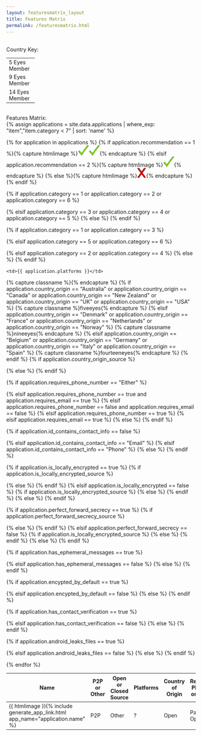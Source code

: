 ```yaml
---
layout: featuresmatrix_layout
title: Features Matrix
permalink: /featuresmatrix.html
---
```

<br>
Country Key:
<table style="width:15%">
	<tr><td class="fiveeyes">5 Eyes Member</td></tr>
	<tr><td class="nineeyes">9 Eyes Member</td></tr>
	<tr><td class="fourteeneyes">14 Eyes Member</td></tr>
</table>
<br>
Features Matrix:
<br>
{% assign applications = site.data.applications | where_exp: "item","item.category < 7" | sort: 'name' %}
<table id="featurestable">
<thead><tr>
<th>Name</th>
<th>P2P or Other</th>
<th>Open or Closed Source</th>
<th width="15%">Platforms</th>
<th>Country of Origin</th>
<th>Requires Phone# or Email</th>
<th>ID contains personal info</th>
<th>Locally Encrypted Data</th>
<th>Uses Perfect Forward Secrecy</th>
<th>Ephemeral Messages</th>
<th>Foolproof (All Messages Encrypted)</th>
<th>Has Contact Verification</th>
<th>Android leaks files</th>
</tr></thead>
<tbody>

{% for application in applications %}
{% if application.recommendation == 1 %}{% capture htmlimage %}<img src="images/checkmark.gif"><img src="images/checkmark.gif">{% endcapture %}
{% elsif application.recommendation == 2 %}{% capture htmlimage %}<img src="images/checkmark.gif">{% endcapture %}
{% else %}{% capture htmlimage %}<img src="images/x.gif">{% endcapture %}
{% endif %}
<tr>
	<td>{{ htmlimage }}{% include generate_app_link.html app_name="application.name" %}</td>

{% if application.category == 1 or application.category == 2 or application.category == 6 %}
	<td>P2P</td>
{% elsif application.category == 3 or application.category == 4 or application.category == 5 %}
	<td>Other</td>
{% else %}
	<td>?</td>
{% endif %}
	
{% if application.category == 1 or application.category == 3 %}
	<td>Open</td>
{% elsif application.category == 5 or application.category == 6 %}
  <td>Partially Open</td>
{% elsif application.category == 2 or application.category == 4 %}
	<td>Closed</td>
{% else %}
	<td>?</td>
{% endif %}

	<td>{{ application.platforms }}</td>

{% capture classname %}{% endcapture %}
{% if application.country_origin == "Australia"
	or application.country_origin == "Canada"
	or application.country_origin == "New Zealand"
	or application.country_origin == "UK"
	or application.country_origin == "USA" %}
	{% capture classname %}fiveeyes{% endcapture %}
{% elsif application.country_origin == "Denmark"
	or application.country_origin == "France"
	or application.country_origin == "Netherlands"
	or application.country_origin == "Norway" %}
	{% capture classname %}nineeyes{% endcapture %}
{% elsif application.country_origin == "Belgium"
	or application.country_origin == "Germany"
	or application.country_origin == "Italy"
	or application.country_origin == "Spain" %}
	{% capture classname %}fourteeneyes{% endcapture %}
{% endif %}
{% if application.country_origin_source %}
  <td class="{{ classname }}"><a href="{{ application.country_origin_source }}">{{ application.country_origin }}</a></td>
{% else %}
	<td class="{{ classname }}">{{ application.country_origin }}</td>
{% endif %}

{% if application.requires_phone_number == "Either" %}
	<td bgcolor="red">Phone or Email</td>
{% elsif application.requires_phone_number == true and application.requires_email == true %}
	<td bgcolor="red">Phone and Email</td>
{% elsif application.requires_phone_number == false and application.requires_email == false %}
	<td bgcolor="green">No</td>
{% elsif application.requires_phone_number == true %}
	<td bgcolor="red">Phone</td>
{% elsif application.requires_email == true %}
	<td bgcolor="red">Email</td>
{% else %}
	<td>{{ application.requires_phone_number }}</td>
{% endif %}

{% if application.id_contains_contact_info == false %}
	<td bgcolor="green">No</td>
{% elsif application.id_contains_contact_info == "Email" %}
	<td bgcolor="red">Email</td>
{% elsif application.id_contains_contact_info == "Phone" %}
	<td bgcolor="red">Phone</td>
{% else %}
	<td>{{ application.id_contains_contact_info }}</td>
{% endif %}

{% if application.is_locally_encrypted == true %}
  {% if application.is_locally_encrypted_source %}
	<td bgcolor="green"><a href="{{ application.is_locally_encrypted_source }}">Yes</a></td>
	{% else %}
	<td bgcolor="green">Yes</td>
	{% endif %}
{% elsif application.is_locally_encrypted == false %}
  {% if application.is_locally_encrypted_source %}
	<td bgcolor="red"><a href="{{ application.is_locally_encrypted_source }}">No</a></td>
	{% else %}
	<td bgcolor="red">No</td>
	{% endif %}
{% else %}
	<td>{{ application.is_locally_encrypted }}</td>
{% endif %}

{% if application.perfect_forward_secrecy == true %}
  {% if application.perfect_forward_secrecy_source %}
	<td bgcolor="green"><a href="{{ application.perfect_forward_secrecy_source }}">Yes</a></td>
	{% else %}
	<td bgcolor="green">Yes</td>
	{% endif %}
{% elsif application.perfect_forward_secrecy == false %}
  {% if application.is_locally_encrypted_source %}
	<td bgcolor="red"><a href="{{ application.perfect_forward_secrecy_source }}">No</a></td>
	{% else %}
	<td bgcolor="red">No</td>
	{% endif %}
{% else %}
	<td>{{ application.perfect_forward_secrecy }}</td>
{% endif %}

{% if application.has_ephemeral_messages == true %}
	<td bgcolor="green">Yes</td>
{% elsif application.has_ephemeral_messages == false %}
	<td bgcolor="red">No</td>
{% else %}
	<td>{{ application.has_ephemeral_messages }}</td>
{% endif %}

{% if application.encypted_by_default == true %}
	<td bgcolor="green">Yes</td>
{% elsif application.encypted_by_default == false %}
	<td bgcolor="red">No</td>
{% else %}
	<td>{{ application.encypted_by_default }}</td>
{% endif %}

{% if application.has_contact_verification == true %}
	<td bgcolor="green">Yes</td>
{% elsif application.has_contact_verification == false %}
	<td bgcolor="red">No</td>
{% else %}
	<td>{{ application.has_contact_verification }}</td>
{% endif %}

{% if application.android_leaks_files == true %}
	<td bgcolor="red">Yes</td>
{% elsif application.android_leaks_files == false %}
	<td bgcolor="green">No</td>
{% else %}
	<td>{{ application.android_leaks_files }}</td>
{% endif %}

</tr>
{% endfor %}
</tbody>
</table>

<script language="javascript" type="text/javascript"> 
    // http://tablefilter.free.fr 
    var tableFilters = {
      status_bar: true,
      display_all_text: " [ Show all ] ",
      rows_counter: true,
      btn_reset: true,
      col_0: "none",
      col_1: "select",
      col_2: "select",
      col_3: "none",
      col_4: "select",
      col_5: "select",
      col_6: "select",
      col_7: "select",
      col_8: "select",
      col_9: "select",
      col_10: "select",
      col_11: "select",
      col_12: "select",
      
      /*** Extensions manager ***/
			btn_showHide_cols_text: 'Columns&#9660;',
			showHide_cols_text: 'Hide: ',
			extensions: {
				/*** Columns Visibility Manager extension load ***/
				name:['ColsVisibility'],
				src:['TableFilter/TFExt_ColsVisibility.js'],
				description:['Columns visibility manager'],
				initialize:[function(o){o.SetColsVisibility();}]
			}
    }  
    var tf01 = setFilterGrid("featurestable",1,tableFilters);  
</script>

<!--Page updated {{ page.date }}-->
<br>
